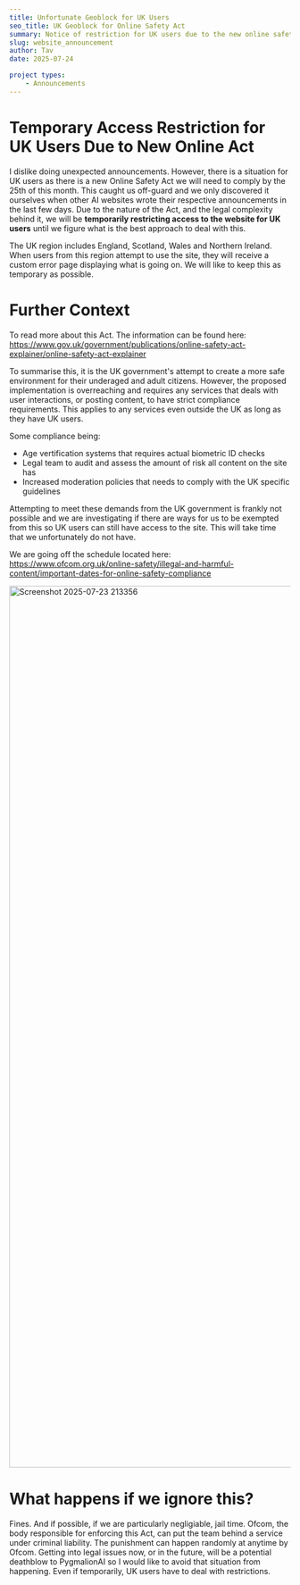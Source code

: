 ```yaml
---
title: Unfortunate Geoblock for UK Users
seo_title: UK Geoblock for Online Safety Act
summary: Notice of restriction for UK users due to the new online safety act coming into effect on the 25th of July, 2025.
slug: website_announcement
author: Tav
date: 2025-07-24

project types:
    - Announcements
---
```


# Temporary Access Restriction for UK Users Due to New Online Act

I dislike doing unexpected announcements. However, there is a situation for UK users as there is a new Online Safety Act we will need to comply by the 25th of this month. This caught us off-guard and we only discovered it ourselves when other AI websites wrote their respective announcements in the last few days. Due to the nature of the Act, and the legal complexity behind it, we will be **temporarily restricting access to the website for UK users** until we figure what is the best approach to deal with this.

The UK region includes England, Scotland, Wales and Northern Ireland. When users from this region attempt to use the site, they will receive a custom error page displaying what is going on. We will like to keep this as temporary as possible.

# Further Context
To read more about this Act. The information can be found here: https://www.gov.uk/government/publications/online-safety-act-explainer/online-safety-act-explainer

To summarise this, it is the UK government's attempt to create a more safe environment for their underaged and adult citizens. However, the proposed implementation is overreaching and requires any services that deals with user interactions, or posting content, to have strict compliance requirements. This applies to any services even outside the UK as long as they have UK users. 

Some compliance being:
- Age vertification systems that requires actual biometric ID checks
- Legal team to audit and assess the amount of risk all content on the site has
- Increased moderation policies that needs to comply with the UK specific guidelines

Attempting to meet these demands from the UK government is frankly not possible and we are investigating if there are ways for us to be exempted from this so UK users can still have access to the site. This will take time that we unfortunately do not have. 

We are going off the schedule located here: https://www.ofcom.org.uk/online-safety/illegal-and-harmful-content/important-dates-for-online-safety-compliance

<img width="2038" height="1580" alt="Screenshot 2025-07-23 213356" src="https://github.com/user-attachments/assets/0f959d0f-2708-44e9-a576-bbb989f557da"/>

# What happens if we ignore this?
Fines. And if possible, if we are particularly negligiable, jail time. Ofcom, the body responsible for enforcing this Act, can put the team behind a service under criminal liability. The punishment can happen randomly at anytime by Ofcom. Getting into legal issues now, or in the future, will be a potential deathblow to PygmalionAI so I would like to avoid that situation from happening. Even if temporarily, UK users have to deal with restrictions. 
